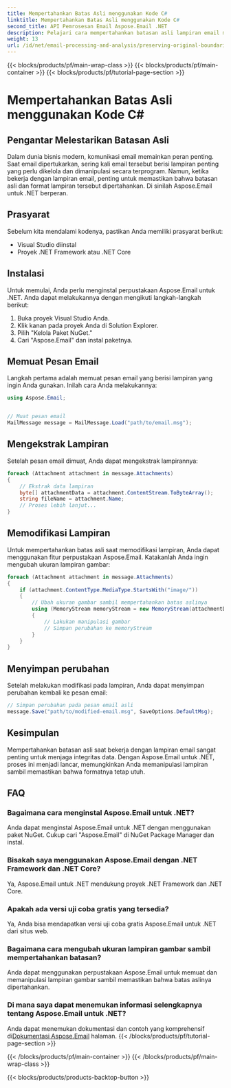 ```yaml
---
title: Mempertahankan Batas Asli menggunakan Kode C#
linktitle: Mempertahankan Batas Asli menggunakan Kode C#
second_title: API Pemrosesan Email Aspose.Email .NET
description: Pelajari cara mempertahankan batasan asli lampiran email menggunakan C# dan Aspose.Email untuk .NET. Panduan langkah demi langkah dengan kode sumber.
weight: 13
url: /id/net/email-processing-and-analysis/preserving-original-boundaries-using-csharp-code/
---
```


{{< blocks/products/pf/main-wrap-class >}}
{{< blocks/products/pf/main-container >}}
{{< blocks/products/pf/tutorial-page-section >}}

# Mempertahankan Batas Asli menggunakan Kode C#


## Pengantar Melestarikan Batasan Asli

Dalam dunia bisnis modern, komunikasi email memainkan peran penting. Saat email dipertukarkan, sering kali email tersebut berisi lampiran penting yang perlu dikelola dan dimanipulasi secara terprogram. Namun, ketika bekerja dengan lampiran email, penting untuk memastikan bahwa batasan asli dan format lampiran tersebut dipertahankan. Di sinilah Aspose.Email untuk .NET berperan.

## Prasyarat

Sebelum kita mendalami kodenya, pastikan Anda memiliki prasyarat berikut:

- Visual Studio diinstal
- Proyek .NET Framework atau .NET Core

## Instalasi

Untuk memulai, Anda perlu menginstal perpustakaan Aspose.Email untuk .NET. Anda dapat melakukannya dengan mengikuti langkah-langkah berikut:

1. Buka proyek Visual Studio Anda.
2. Klik kanan pada proyek Anda di Solution Explorer.
3. Pilih "Kelola Paket NuGet."
4. Cari "Aspose.Email" dan instal paketnya.

## Memuat Pesan Email

Langkah pertama adalah memuat pesan email yang berisi lampiran yang ingin Anda gunakan. Inilah cara Anda melakukannya:

```csharp
using Aspose.Email;


// Muat pesan email
MailMessage message = MailMessage.Load("path/to/email.msg");
```

## Mengekstrak Lampiran

Setelah pesan email dimuat, Anda dapat mengekstrak lampirannya:

```csharp
foreach (Attachment attachment in message.Attachments)
{
    // Ekstrak data lampiran
    byte[] attachmentData = attachment.ContentStream.ToByteArray();
    string fileName = attachment.Name;
    // Proses lebih lanjut...
}
```

## Memodifikasi Lampiran

Untuk mempertahankan batas asli saat memodifikasi lampiran, Anda dapat menggunakan fitur perpustakaan Aspose.Email. Katakanlah Anda ingin mengubah ukuran lampiran gambar:

```csharp
foreach (Attachment attachment in message.Attachments)
{
    if (attachment.ContentType.MediaType.StartsWith("image/"))
    {
        // Ubah ukuran gambar sambil mempertahankan batas aslinya
        using (MemoryStream memoryStream = new MemoryStream(attachmentData))
        {
            // Lakukan manipulasi gambar
            // Simpan perubahan ke memoryStream
        }
    }
}
```

## Menyimpan perubahan

Setelah melakukan modifikasi pada lampiran, Anda dapat menyimpan perubahan kembali ke pesan email:

```csharp
// Simpan perubahan pada pesan email asli
message.Save("path/to/modified-email.msg", SaveOptions.DefaultMsg);
```

## Kesimpulan

Mempertahankan batasan asli saat bekerja dengan lampiran email sangat penting untuk menjaga integritas data. Dengan Aspose.Email untuk .NET, proses ini menjadi lancar, memungkinkan Anda memanipulasi lampiran sambil memastikan bahwa formatnya tetap utuh.

## FAQ

### Bagaimana cara menginstal Aspose.Email untuk .NET?

Anda dapat menginstal Aspose.Email untuk .NET dengan menggunakan paket NuGet. Cukup cari "Aspose.Email" di NuGet Package Manager dan instal.

### Bisakah saya menggunakan Aspose.Email dengan .NET Framework dan .NET Core?

Ya, Aspose.Email untuk .NET mendukung proyek .NET Framework dan .NET Core.

### Apakah ada versi uji coba gratis yang tersedia?

Ya, Anda bisa mendapatkan versi uji coba gratis Aspose.Email untuk .NET dari situs web.

### Bagaimana cara mengubah ukuran lampiran gambar sambil mempertahankan batasan?

Anda dapat menggunakan perpustakaan Aspose.Email untuk memuat dan memanipulasi lampiran gambar sambil memastikan bahwa batas aslinya dipertahankan.

### Di mana saya dapat menemukan informasi selengkapnya tentang Aspose.Email untuk .NET?

 Anda dapat menemukan dokumentasi dan contoh yang komprehensif di[Dokumentasi Aspose.Email](https://reference.aspose.com/email/net/) halaman.
{{< /blocks/products/pf/tutorial-page-section >}}

{{< /blocks/products/pf/main-container >}}
{{< /blocks/products/pf/main-wrap-class >}}

{{< blocks/products/products-backtop-button >}}
